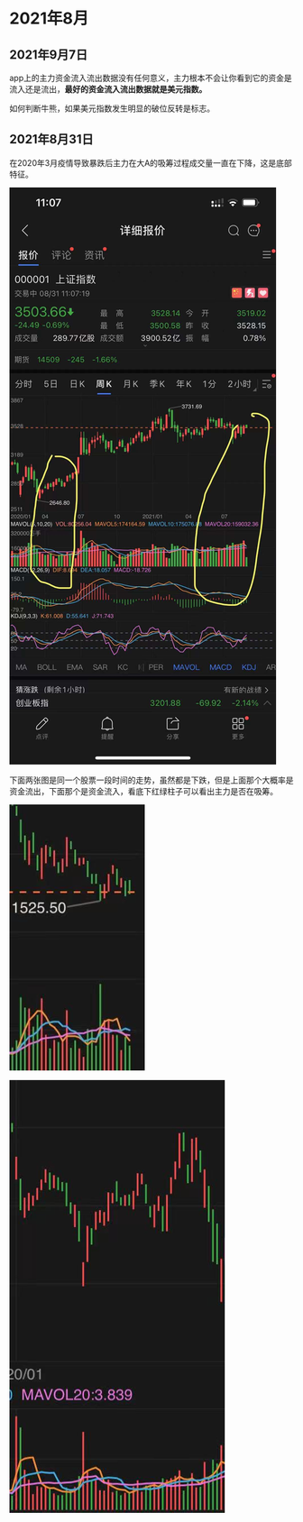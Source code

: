 # 2021年8月

## 2021年9月7日

app上的主力资金流入流出数据没有任何意义，主力根本不会让你看到它的资金是流入还是流出，**最好的资金流入流出数据就是美元指数。**

如何判断牛熊，如果美元指数发生明显的破位反转是标志。

## 2021年8月31日

在2020年3月疫情导致暴跌后主力在大A的吸筹过程成交量一直在下降，这是底部特征。

![img](./assets/1231637815979_.pic.jpg)

下面两张图是同一个股票一段时间的走势，虽然都是下跌，但是上面那个大概率是资金流出，下面那个是资金流入，看底下红绿柱子可以看出主力是否在吸筹。

![img](./assets/671637232123_.pic.jpg)

![img](./assets/681637232129_.pic.jpg)

